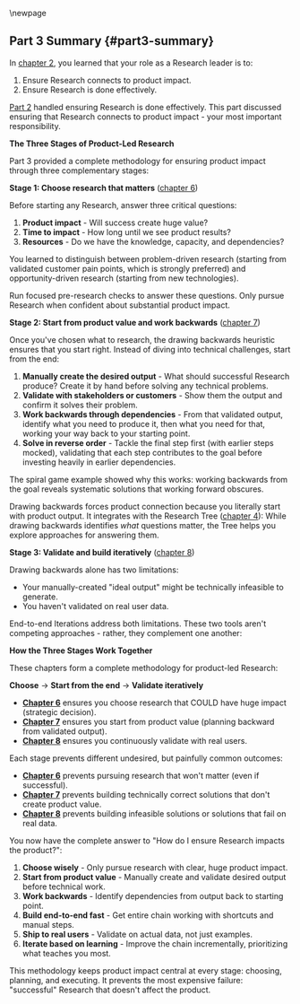 \newpage
## Part 3 Summary {#part3-summary}

In [chapter 2](#research-and-development), you learned that your role as a Research leader is to:
1. Ensure Research connects to product impact.
2. Ensure Research is done effectively.

[Part 2](#part2-research-management-methods) handled ensuring Research is done effectively. This part discussed ensuring that Research connects to product impact - your most important responsibility.

**The Three Stages of Product-Led Research**

Part 3 provided a complete methodology for ensuring product impact through three complementary stages:

**Stage 1: Choose research that matters** ([chapter 6](#how-to-choose-research-initiatives))

Before starting any Research, answer three critical questions:
1. **Product impact** - Will success create huge value?
2. **Time to impact** - How long until we see product results?
3. **Resources** - Do we have the knowledge, capacity, and dependencies?

You learned to distinguish between problem-driven research (starting from validated customer pain points, which is strongly preferred) and opportunity-driven research (starting from new technologies).

Run focused pre-research checks to answer these questions. Only pursue Research when confident about substantial product impact.

**Stage 2: Start from product value and work backwards** ([chapter 7](#drawing-backwards))

Once you've chosen what to research, the drawing backwards heuristic ensures that you start right. Instead of diving into technical challenges, start from the end:

1. **Manually create the desired output** - What should successful Research produce? Create it by hand before solving any technical problems.
2. **Validate with stakeholders or customers** - Show them the output and confirm it solves their problem.
3. **Work backwards through dependencies** - From that validated output, identify what you need to produce it, then what you need for that, working your way back to your starting point.
4. **Solve in reverse order** - Tackle the final step first (with earlier steps mocked), validating that each step contributes to the goal before investing heavily in earlier dependencies.

The spiral game example showed why this works: working backwards from the goal reveals systematic solutions that working forward obscures.

Drawing backwards forces product connection because you literally start with product output. It integrates with the Research Tree ([chapter 4]({#the-research-tree})): While drawing backwards identifies *what* questions matter, the Tree helps you explore approaches for answering them.

**Stage 3: Validate and build iteratively** ([chapter 8](#end-to-end))

Drawing backwards alone has two limitations:
- Your manually-created "ideal output" might be technically infeasible to generate.
- You haven't validated on real user data.

End-to-end Iterations address both limitations. These two tools aren't competing approaches - rather, they complement one another:

**How the Three Stages Work Together**

These chapters form a complete methodology for product-led Research:

**Choose** → **Start from the end** → **Validate iteratively**

- **[Chapter 6](#how-to-choose-research-initiatives)** ensures you choose research that COULD have huge impact (strategic decision).
- **[Chapter 7](#drawing-backwards)** ensures you start from product value (planning backward from validated output).
- **[Chapter 8](#end-to-end)** ensures you continuously validate with real users.

Each stage prevents different undesired, but painfully common outcomes:
- **[Chapter 6](#how-to-choose-research-initiatives)** prevents pursuing research that won't matter (even if successful).
- **[Chapter 7](#drawing-backwards)** prevents building technically correct solutions that don't create product value.
- **[Chapter 8](#end-to-end)** prevents building infeasible solutions or solutions that fail on real data.

You now have the complete answer to "How do I ensure Research impacts the product?":

1. **Choose wisely** - Only pursue research with clear, huge product impact.
2. **Start from product value** - Manually create and validate desired output before technical work.
3. **Work backwards** - Identify dependencies from output back to starting point.
4. **Build end-to-end fast** - Get entire chain working with shortcuts and manual steps.
5. **Ship to real users** - Validate on actual data, not just examples.
6. **Iterate based on learning** - Improve the chain incrementally, prioritizing what teaches you most.

This methodology keeps product impact central at every stage: choosing, planning, and executing. It prevents the most expensive failure: "successful" Research that doesn't affect the product.
